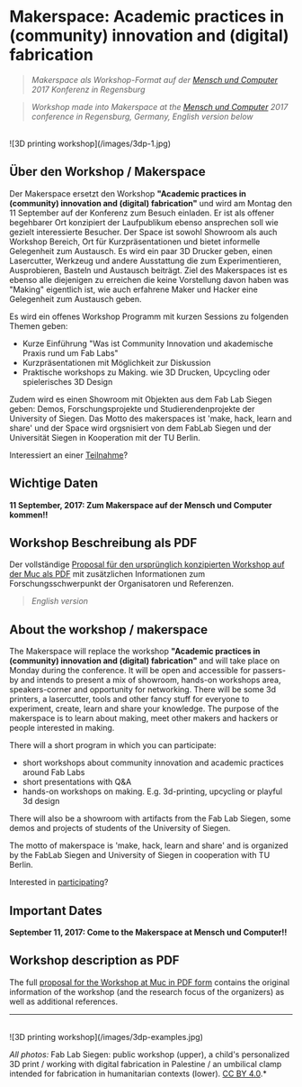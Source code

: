 # Makerspace: Academic practices in (community) innovation and (digital) fabrication

> *Makerspace als Workshop-Format auf der [Mensch und Computer](http://muc2017.mensch-und-computer.de/) 2017 Konferenz in Regensburg*

> *Workshop made into Makerspace at the [Mensch und Computer](http://muc2017.mensch-und-computer.de/) 2017 conference in Regensburg, Germany, English version below*


</br>
![3D printing workshop](/images/3dp-1.jpg)

## Über den Workshop / Makerspace

Der Makerspace ersetzt den Workshop **"Academic practices in (community) innovation and (digital) fabrication"** und wird am Montag den 11 September auf der Konferenz zum Besuch einladen. Er ist als offener begehbarer Ort konzipiert der Laufpublikum ebenso ansprechen soll wie gezielt interessierte Besucher. Der Space ist sowohl Showroom als auch Workshop Bereich, Ort für Kurzpräsentationen und bietet informelle Gelegenheit zum Austausch. Es wird ein paar 3D Drucker geben, einen Lasercutter, Werkzeug und andere Ausstattung die zum Experimentieren, Ausprobieren, Basteln und Austausch beiträgt.
Ziel des Makerspaces ist es ebenso alle diejenigen zu erreichen die keine Vorstellung davon haben was "Making" eigentlich ist, wie auch erfahrene Maker und Hacker eine Gelegenheit zum Austausch geben.

Es wird ein offenes Workshop Programm mit kurzen Sessions zu folgenden Themen geben:

* Kurze Einführung "Was ist Community Innovation und akademische Praxis rund um Fab Labs"
* Kurzpräsentationen mit Möglichkeit zur Diskussion
* Praktische workshops zu Making. wie 3D Drucken, Upcycling oder spielerisches 3D Design

Zudem wird es einen Showroom mit Objekten aus dem Fab Lab Siegen geben: Demos, Forschungsprojekte und Studierendenprojekte der University of Siegen.
Das Motto des makerspaces ist 'make, hack, learn and share' und der Space wird orgsnisiert von dem FabLab Siegen und der Universität Siegen in Kooperation mit der TU Berlin.

Interessiert an einer [Teilnahme](/participate)?

## Wichtige Daten
__11 September, 2017: Zum Makerspace auf der Mensch und Computer kommen!!__

## Workshop Beschreibung als PDF

Der vollständige [Proposal für den ursprünglich konzipierten Workshop auf der Muc als PDF](/images/2017MuCwsdigifabacademicpractices.pdf) mit zusätzlichen Informationen zum Forschungsschwerpunkt der Organisatoren und Referenzen.



> *English version*

## About the workshop / makerspace

The Makerspace will replace the workshop **"Academic practices in (community) innovation and (digital) fabrication"** and will take place on Monday during the conference. It will be open and accessible for passers-by and intends to present a mix of showroom, hands-on workshops area, speakers-corner and opportunity for networking. There will be some 3d printers, a lasercutter, tools and other fancy stuff for everyone to experiment, create, learn and share your knowledge.
The purpose of the makerspace is to learn about making, meet other makers and hackers or people interested in making.

There will a short program in which you can participate:

* short workshops about community innovation and academic practices around Fab Labs
* short presentations with Q&A
* hands-on workshops on making. E.g. 3d-printing, upcycling or playful 3d design

There will also be a showroom with artifacts from the Fab Lab Siegen, some demos and projects of students of the University of Siegen.

The motto of makerspace is 'make, hack, learn and share' and is organized by the FabLab Siegen and University of Siegen in cooperation with TU Berlin.

Interested in [participating](/participate)?

## Important Dates
__September 11, 2017: Come to the Makerspace at Mensch und Computer!!__

## Workshop description as PDF

The full [proposal for the Workshop at Muc in PDF form](/images/2017MuCwsdigifabacademicpractices.pdf) contains the original information of the workshop (and the research focus of the organizers) as well as additional references.


----
</br>
![3D printing workshop](/images/3dp-examples.jpg)

*All photos:* Fab Lab Siegen: public workshop (upper), a child's personalized 3D print / working with digital fabrication in Palestine / an umbilical clamp intended for fabrication in humanitarian contexts (lower). [CC BY 4.0](https://creativecommons.org/licenses/by/4.0/).*
